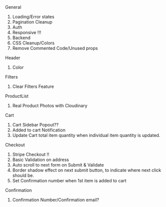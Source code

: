 General

1.  Loading/Error states
2.  Pagination Cleanup
3.  Auth
4.  Responsive !!!
5.  Backend
6.  CSS Cleanup/Colors
7.  Remove Commented Code/Unused props

Header

1.  Color

Filters

1.  Clear Filters Feature

ProductList

1.  Real Product Photos with Cloudinary

Cart

1.  Cart Sidebar Popout??
2.  Added to cart Notification
3.  Update Cart total item quantity when individual item quantity is updated.

Checkout

<!-- 1.  Clear Cart on Final Payment Submit -->

1.  Stripe Checkout !!
1.  Basic Validation on address
1.  Auto scroll to next form on Submit & Validate
1.  Border shadow effect on next submit button, to indicate where next click should be.
1.  Set Confirmation number when 1st item is added to cart
<!-- 1.  Cart State to localStorage. -->

Confirmation

1.  Confirmation Number/Confirmation email?

